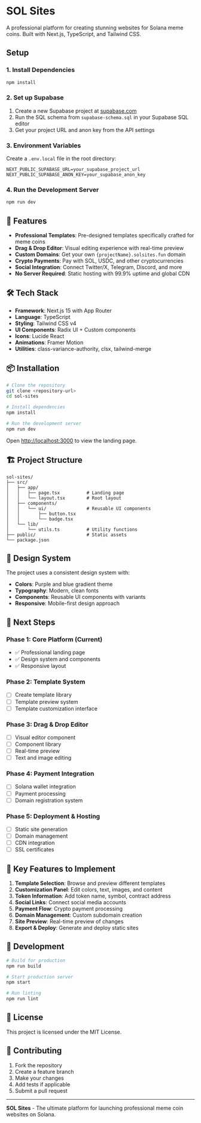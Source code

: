 # SOL Sites

A professional platform for creating stunning websites for Solana meme coins. Built with Next.js, TypeScript, and Tailwind CSS.

## Setup

### 1. Install Dependencies
```bash
npm install
```

### 2. Set up Supabase
1. Create a new Supabase project at [supabase.com](https://supabase.com)
2. Run the SQL schema from `supabase-schema.sql` in your Supabase SQL editor
3. Get your project URL and anon key from the API settings

### 3. Environment Variables
Create a `.env.local` file in the root directory:
```env
NEXT_PUBLIC_SUPABASE_URL=your_supabase_project_url
NEXT_PUBLIC_SUPABASE_ANON_KEY=your_supabase_anon_key
```

### 4. Run the Development Server
```bash
npm run dev
```

## 🚀 Features

- **Professional Templates**: Pre-designed templates specifically crafted for meme coins
- **Drag & Drop Editor**: Visual editing experience with real-time preview
- **Custom Domains**: Get your own `{projectName}.solsites.fun` domain
- **Crypto Payments**: Pay with SOL, USDC, and other cryptocurrencies
- **Social Integration**: Connect Twitter/X, Telegram, Discord, and more
- **No Server Required**: Static hosting with 99.9% uptime and global CDN

## 🛠️ Tech Stack

- **Framework**: Next.js 15 with App Router
- **Language**: TypeScript
- **Styling**: Tailwind CSS v4
- **UI Components**: Radix UI + Custom components
- **Icons**: Lucide React
- **Animations**: Framer Motion
- **Utilities**: class-variance-authority, clsx, tailwind-merge

## 📦 Installation

```bash
# Clone the repository
git clone <repository-url>
cd sol-sites

# Install dependencies
npm install

# Run the development server
npm run dev
```

Open [http://localhost:3000](http://localhost:3000) to view the landing page.

## 🏗️ Project Structure

```
sol-sites/
├── src/
│   ├── app/
│   │   ├── page.tsx          # Landing page
│   │   └── layout.tsx        # Root layout
│   ├── components/
│   │   └── ui/               # Reusable UI components
│   │       ├── button.tsx
│   │       └── badge.tsx
│   └── lib/
│       └── utils.ts          # Utility functions
├── public/                   # Static assets
└── package.json
```

## 🎨 Design System

The project uses a consistent design system with:

- **Colors**: Purple and blue gradient theme
- **Typography**: Modern, clean fonts
- **Components**: Reusable UI components with variants
- **Responsive**: Mobile-first design approach

## 🚧 Next Steps

### Phase 1: Core Platform (Current)
- ✅ Professional landing page
- ✅ Design system and components
- ✅ Responsive layout

### Phase 2: Template System
- [ ] Create template library
- [ ] Template preview system
- [ ] Template customization interface

### Phase 3: Drag & Drop Editor
- [ ] Visual editor component
- [ ] Component library
- [ ] Real-time preview
- [ ] Text and image editing

### Phase 4: Payment Integration
- [ ] Solana wallet integration
- [ ] Payment processing
- [ ] Domain registration system

### Phase 5: Deployment & Hosting
- [ ] Static site generation
- [ ] Domain management
- [ ] CDN integration
- [ ] SSL certificates

## 🎯 Key Features to Implement

1. **Template Selection**: Browse and preview different templates
2. **Customization Panel**: Edit colors, text, images, and content
3. **Token Information**: Add token name, symbol, contract address
4. **Social Links**: Connect social media accounts
5. **Payment Flow**: Crypto payment processing
6. **Domain Management**: Custom subdomain creation
7. **Site Preview**: Real-time preview of changes
8. **Export & Deploy**: Generate and deploy static sites

## 🔧 Development

```bash
# Build for production
npm run build

# Start production server
npm start

# Run linting
npm run lint
```

## 📝 License

This project is licensed under the MIT License.

## 🤝 Contributing

1. Fork the repository
2. Create a feature branch
3. Make your changes
4. Add tests if applicable
5. Submit a pull request

---

**SOL Sites** - The ultimate platform for launching professional meme coin websites on Solana.
